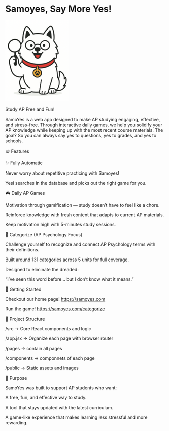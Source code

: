 # Samoyes, Say More Yes!

<img src="public/yesi.png" alt="Categorize Screenshot" width="200">

Study AP Free and Fun!

SamoYes is a web app designed to make AP studying engaging, effective, and stress-free. Through interactive daily games, we help you solidify your AP knowledge while keeping up with the most recent course materials. The goal? So you can always say yes to questions, yes to grades, and yes to schools.

🪙 Features

✨ Fully Automatic

Never worry about repetitive practicing with Samoyes!

Yesi searches in the database and picks out the right game for you.

🎮 Daily AP Games

Motivation through gamification — study doesn’t have to feel like a chore.

Reinforce knowledge with fresh content that adapts to current AP materials.

Keep motivation high with 5-minutes study sessions.

🧩 Categorize (AP Psychology Focus)

Challenge yourself to recognize and connect AP Psychology terms with their definitions.

Built around 131 categories across 5 units for full coverage.

Designed to eliminate the dreaded:

“I’ve seen this word before… but I don’t know what it means.”

🚀 Getting Started

Checkout our home page!
https://samoyes.com

Run the game!
https://samoyes.com/categorize

📂 Project Structure

/src → Core React components and logic

/app.jsx → Organize each page with browser router

/pages → contain all pages

/components → componnets of each page

/public → Static assets and images

🎯 Purpose

SamoYes was built to support AP students who want:

A free, fun, and effective way to study.

A tool that stays updated with the latest curriculum.

A game-like experience that makes learning less stressful and more rewarding.
